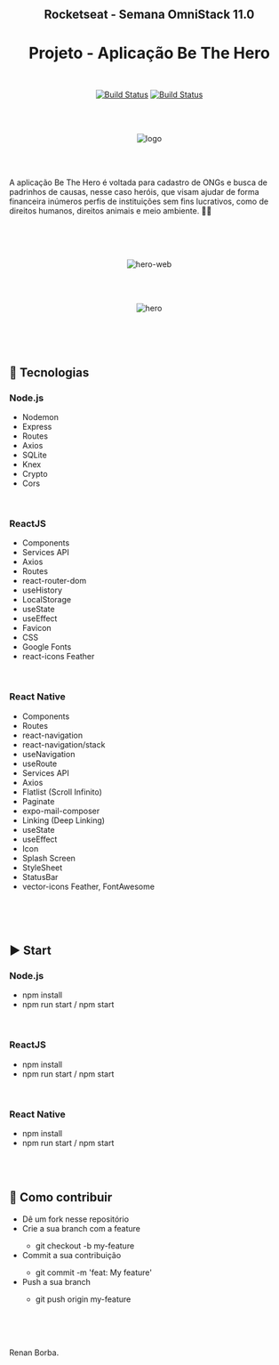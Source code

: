 <div align="center">

## Rocketseat - Semana OmniStack 11.0
# Projeto - Aplicação Be The Hero

</div>

<br>

<div align="center">

[![Build Status](https://img.shields.io/github/stars/RenanBorba/be-the-hero.svg)](https://github.com/RenanBorba/be-the-hero) [![Build Status](https://img.shields.io/github/forks/RenanBorba/be-the-hero.svg)](https://github.com/RenanBorba/be-the-hero)

</div>

<br><br>

<div align="center">

![logo](https://user-images.githubusercontent.com/48495838/80030077-19d0fa00-84be-11ea-8134-79c40d91f883.png)

</div>

<br><br>

A aplicação Be The Hero é voltada para cadastro de ONGs e busca de padrinhos de causas, nesse caso heróis, que visam ajudar de forma financeira inúmeros perfis de instituições sem fins lucrativos, como de direitos humanos, direitos animais e meio ambiente. 🦸‍♂️

<br><br><br>

<div align="center">
  
![hero-web](https://user-images.githubusercontent.com/48495838/84700782-2e63c880-af2a-11ea-80e4-34e87ba98813.png)

<br><br>

![hero](https://user-images.githubusercontent.com/48495838/84700784-302d8c00-af2a-11ea-8db7-13f3fa26b403.png)

</div>

<br><br><br>

## :rocket: Tecnologias
### Node.js
<ul>
  <li>Nodemon</li>
  <li>Express</li>
  <li>Routes</li>
  <li>Axios</li>
  <li>SQLite</li>
  <li>Knex</li>
  <li>Crypto</li>
  <li>Cors</li>
</ul>

<br>

### ReactJS
<ul>
  <li>Components</li>
  <li>Services API</li>
  <li>Axios</li>
  <li>Routes</li>
  <li>react-router-dom</li>
  <li>useHistory</li>
  <li>LocalStorage</li>
  <li>useState</li>
  <li>useEffect</li>
  <li>Favicon</li>
  <li>CSS</li>
  <li>Google Fonts</li>
  <li>react-icons Feather</li>
</ul>

<br>

### React Native
<ul>
  <li>Components</li>
  <li>Routes</li>
  <li>react-navigation</li>
  <li>react-navigation/stack</li>
  <li>useNavigation</li>
  <li>useRoute</li>
  <li>Services API</li>
  <li>Axios</li>
  <li>Flatlist (Scroll Infinito)</li>
  <li>Paginate</li>
  <li>expo-mail-composer</li>
  <li>Linking (Deep Linking)</li>
  <li>useState</li>
  <li>useEffect</li>
  <li>Icon</li>
  <li>Splash Screen</li>
  <li>StyleSheet</li>
  <li>StatusBar</li>
  <li>vector-icons Feather, FontAwesome</li>
</ul>

<br><br>
<br>

## :arrow_forward: Start
### Node.js
<ul>
  <li>npm install</li>
  <li>npm run start / npm start</li>
</ul>

<br>

### ReactJS
<ul>
  <li>npm install</li>
  <li>npm run start / npm start</li>
</ul>

<br>

### React Native
<ul>
  <li>npm install</li>
  <li>npm run start / npm start</li>
</ul>

<br><br>

## :punch: Como contribuir
<ul>
  <li>Dê um fork nesse repositório</li>
  <li>Crie a sua branch com a feature</li>
    <ul>
      <li>git checkout -b my-feature</li>
    </ul>
  <li>Commit a sua contribuição</li>
    <ul>
      <li>git commit -m 'feat: My feature'</li>
    </ul>
  <li>Push a sua branch</li>
    <ul>
      <li>git push origin my-feature</li>
    </ul>
</ul>

<br><br>
<br>

Renan Borba.
